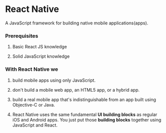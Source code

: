 # React Native

A JavaScript framework for building native mobile applications(apps).

### Prerequisites

1) Basic React JS knowledge

2) Solid JavaScript knowledge

### With React Native we 

1)	build mobile apps using only JavaScript.

2)	don't build a mobile web app, an HTML5 app, or a hybrid app. 

3)	build a real mobile app that's indistinguishable from an app built using Objective-C or Java.

4)	React Native uses the same fundamental **UI building blocks** as regular iOS and Android apps. You just put those **building blocks** together using JavaScript and React.


